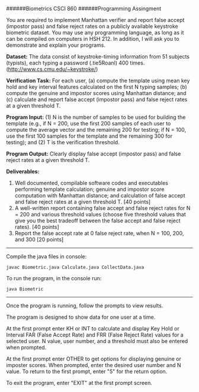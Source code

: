 ######Biometrics CSCI 860
######Programming Assingment


You are required to implement Manhattan verifier and report false accept (impostor pass) and false reject rates on a publicly available keystroke biometric dataset. You may use any programming language, as long as it can be compiled on computers in HSH 212. In addition, I will ask you to demonstrate and explain your programs.

**Dataset:** The data consist of keystroke-timing information from 51 subjects (typists), each typing a password (.tie5Roanl) 400 times. (http://www.cs.cmu.edu/~keystroke/)

**Verification Task:** For each user, (a) compute the template using mean key hold and key interval features calculated on the first N typing samples; (b) compute the genuine and impostor scores using Manhattan distance; and (c) calculate and report false accept (impostor pass) and false reject rates at a given threshold T.

**Program Input:** (1) N is the number of samples to be used for building the template (e.g., if N = 200, use the first 200 samples of each user to compute the average vector and the remaining 200 for testing; if N = 100, use the first 100 samples for the template and the remaining 300 for testing); and (2) T is the verification threshold.

**Program Output:** Clearly display false accept (impostor pass) and false reject rates at a given threshold T.

**Deliverables:**
1. Well documented, compilable software codes and executables performing template calculation; genuine and impostor score computation with Manhattan distance; and calculation of false accept and false reject rates at a given threshold T. [40 points]
2. A well-written report containing false accept and false reject rates for N = 200 and various threshold values (choose five threshold values that give you the best tradeoff between the false accept and false reject rates). [40 points]
3. Report the false accept rate at 0 false reject rate, when N = 100, 200, and 300 [20 points]

-----------------------------------------------------------------

Compile the java files in console:

`javac Biometric.java Calculate.java CollectData.java`

To run the program, in the console run:

`java Biometric`

-----------------------------------------------------------------

Once the program is running, follow the prompts to view results.

The program is designed to show data for one user at a time.

At the first prompt enter KH or INT to calculate and display Key Hold or Interval FAR (False Accept Rate) and FRR (False Reject Rate) values for a selected user. N value, user number, and a threshold must also be entered when prompted.

At the first prompt enter OTHER to get options for displaying genuine or imposter scores. When prompted, enter the desired user number and N value. To return to the first prompt, enter "5" for the return option.

To exit the program, enter "EXIT" at the first prompt screen.
